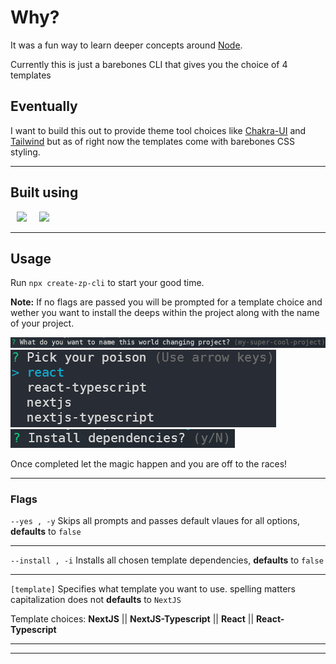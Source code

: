 # Why?

It was a fun way to learn deeper concepts around [Node](https://nodejs.org/en/).

Currently this is just a barebones CLI that gives you the choice of 4 templates

## Eventually

I want to build this out to provide theme tool choices like [Chakra-UI](https://chakra-ui.com/) and [Tailwind](https://tailwindcss.com/) but as of right now the templates come with barebones CSS styling.

---

## Built using

<span style="text-align:span;padding-left:10px"><span><img style="height:100px" src="https://api.iconify.design/logos/nodejs-icon.svg" /><img style="padding-left:20px;height:100px" src="https://api.iconify.design/logos/npm-icon.svg" /></span>

---

## Usage

Run `npx create-zp-cli` to start your good time.

**Note:** If no flags are passed you will be prompted for a template choice and wether you want to install the deeps within the project along with the name of your project.

![Project Name cli question](public/projectName.png)
![Template cli question](public/template.png)
![Install deeps cli question](public/deepsInstall.png)

Once completed let the magic happen and you are off to the races!

---

### Flags

`--yes , -y` Skips all prompts and passes default vlaues for all options, **defaults** to `false`

---

`--install , -i` Installs all chosen template dependencies, **defaults** to `false`

---

`[template]` Specifies what template you want to use. spelling matters capitalization does not **defaults** to `NextJS`

Template choices: **NextJS** || **NextJS-Typescript** || **React** || **React-Typescript**

---

---
